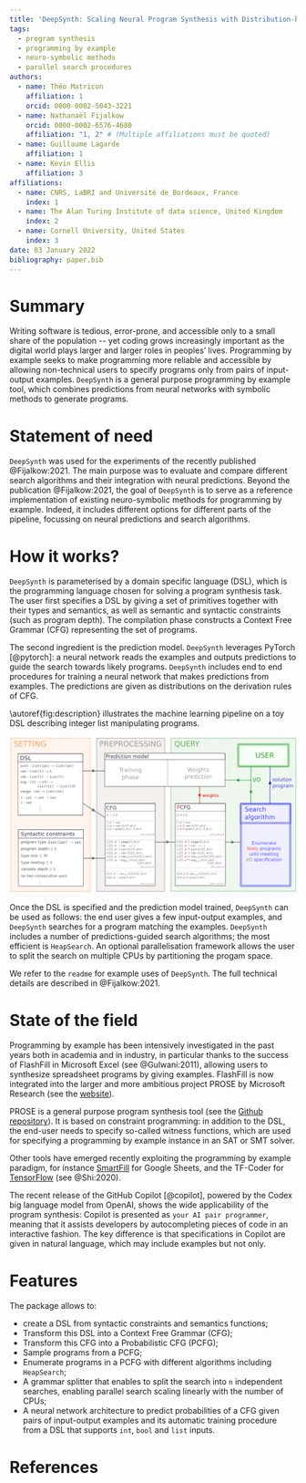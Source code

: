 ```yaml
---
title: 'DeepSynth: Scaling Neural Program Synthesis with Distribution-based Search'
tags:
  - program synthesis
  - programming by example
  - neuro-symbolic methods
  - parallel search procedures
authors:
  - name: Théo Matricon
    affiliation: 1
    orcid: 0000-0002-5043-3221 
  - name: Nathanaël Fijalkow
    orcid: 0000-0002-6576-4680  
    affiliation: "1, 2" # (Multiple affiliations must be quoted)
  - name: Guillaume Lagarde
    affiliation: 1
  - name: Kevin Ellis
    affiliation: 3
affiliations:
  - name: CNRS, LaBRI and Université de Bordeaux, France
    index: 1
  - name: The Alan Turing Institute of data science, United Kingdom
    index: 2
  - name: Cornell University, United States
    index: 3
date: 03 January 2022
bibliography: paper.bib
---
```


# Summary

Writing software is tedious, error-prone, and accessible only to a small share of the population -- yet coding grows increasingly important as the digital world plays larger and larger roles in peoples’ lives.
Programming by example seeks to make programming more reliable and accessible by allowing non-technical users to specify programs only from pairs of input-output examples.
`DeepSynth` is a general purpose programming by example tool, which combines predictions from neural networks with symbolic methods to generate programs. 

# Statement of need

`DeepSynth` was used for the experiments of the recently published @Fijalkow:2021.
The main purpose was to evaluate and compare different search algorithms and their integration with neural predictions.
Beyond the publication @Fijalkow:2021, the goal of `DeepSynth` is to serve as a reference implementation of existing neuro-symbolic methods for programming by example.
Indeed, it includes different options for different parts of the pipeline, focussing on neural predictions and search algorithms.

# How it works?

`DeepSynth` is parameterised by a domain specific language (DSL), which is the programming language chosen for solving a program synthesis task. 
The user first specifies a DSL by giving a set of primitives together with their types and semantics, as well as semantic and syntactic constraints (such as program depth).
The compilation phase constructs a Context Free Grammar (CFG) representing the set of programs.

The second ingredient is the prediction model.
`DeepSynth` leverages PyTorch [@pytorch]: a neural network reads the examples and outputs predictions to guide the search towards likely programs.
`DeepSynth` includes end to end procedures for training a neural network that makes predictions from examples. The predictions are given as distributions on the derivation rules of CFG.

\autoref{fig:description} illustrates the machine learning pipeline on a toy DSL describing integer list manipulating programs. 

![Pipeline for neural predictions for syntax guided program synthesis.\label{fig:description}](sygus.png)

Once the DSL is specified and the prediction model trained, `DeepSynth` can be used as follows: the end user gives a few input-output examples, and `DeepSynth` searches for a program matching the examples.
`DeepSynth` includes a number of predictions-guided search algorithms; the most efficient is `HeapSearch`.
An optional parallelisation framework allows the user to split the search on multiple CPUs by partitioning the progam space. 

We refer to the `readme` for example uses of `DeepSynth`.
The full technical details are described in @Fijalkow:2021.

# State of the field

Programming by example has been intensively investigated in the past years both in academia and in industry, in particular thanks to the success of FlashFill in Microsoft Excel (see @Gulwani:2011), allowing users to synthesize spreadsheet programs by giving examples.
FlashFill is now integrated into the larger and more ambitious project PROSE by Microsoft Research (see the [website](https://www.microsoft.com/en-us/research/group/prose/)).

PROSE is a general purpose program synthesis tool (see the [Github repository](https://github.com/microsoft/prose/)).
It is based on constraint programming: in addition to the DSL, the end-user needs to specify so-called witness functions, which are used for specifying a programming by example instance in an SAT or SMT solver.

Other tools have emerged recently exploiting the programming by example paradigm, for instance [SmartFill](https://ai.googleblog.com/2014/10/smart-autofill-harnessing-predictive.html) for Google Sheets, and the TF-Coder for [TensorFlow](https://blog.tensorflow.org/2020/08/introducing-tensorflow-coder-tool.html) (see @Shi:2020).

The recent release of the GitHub Copilot [@copilot], powered by the Codex big language model from OpenAI, shows the wide applicability of the program synthesis: Copilot is presented as `your AI pair programmer`, meaning that it assists developers by autocompleting
pieces of code in an interactive fashion. The key difference is that specifications in Copilot are given in natural language, which may include examples but not only.



# Features

The package allows to:

- create a DSL from syntactic constraints and semantics functions;
- Transform this DSL into a Context Free Grammar (CFG);
- Transform this CFG into a Probabilistic CFG (PCFG);
- Sample programs from a PCFG;
- Enumerate programs in a PCFG with different algorithms including `HeapSearch`;
- A grammar splitter that enables to split the search into `n` independent searches, enabling parallel search scaling linearly with the number of CPUs;
- A neural network architecture to predict probabilities of a CFG given pairs of input-output examples and its automatic training procedure from a DSL that supports `int`, `bool` and `list` inputs.

# References
